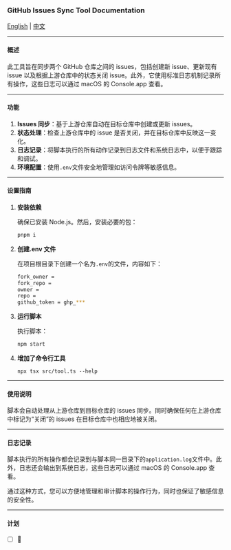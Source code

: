 ### GitHub Issues Sync Tool Documentation

[English](README.md) | [中文](README.cn.md)

---

#### 概述

此工具旨在同步两个 GitHub 仓库之间的 issues，包括创建新 issue、更新现有 issue 以及根据上游仓库中的状态关闭 issue。此外，它使用标准日志机制记录所有操作，这些日志可以通过 macOS 的 Console.app 查看。

---

#### 功能

1. **Issues 同步**：基于上游仓库自动在目标仓库中创建或更新 issues。
2. **状态处理**：检查上游仓库中的 issue 是否关闭，并在目标仓库中反映这一变化。
3. **日志记录**：将脚本执行的所有动作记录到日志文件和系统日志中，以便于跟踪和调试。
4. **环境配置**：使用`.env`文件安全地管理如访问令牌等敏感信息。

---

#### 设置指南

1. **安装依赖**

   确保已安装 Node.js。然后，安装必要的包：

   ```bash
   pnpm i
   ```

2. **创建.env 文件**

   在项目根目录下创建一个名为`.env`的文件，内容如下：

   ```bash
   fork_owner =
   fork_repo =
   owner =
   repo =
   github_token = ghp_***
   ```

3. **运行脚本**

   执行脚本：

   ```bash
   npm start
   ```

4. **增加了命令行工具**
   ```
   npx tsx src/tool.ts --help
   ```

---

#### 使用说明

脚本会自动处理从上游仓库到目标仓库的 issues 同步。同时确保任何在上游仓库中标记为“关闭”的 issues 在目标仓库中也相应地被关闭。

---

#### 日志记录

脚本执行的所有操作都会记录到与脚本同一目录下的`application.log`文件中。此外，日志还会输出到系统日志，这些日志可以通过 macOS 的 Console.app 查看。

通过这种方式，您可以方便地管理和审计脚本的操作行为，同时也保证了敏感信息的安全性。

---

#### 计划

- [ ] 🚀
